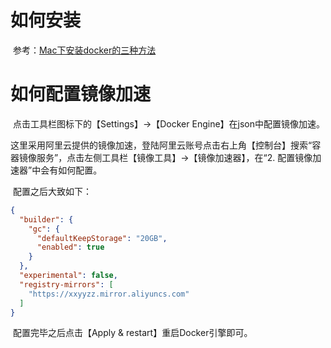 # 如何安装

​	参考：[Mac下安装docker的三种方法](https://zhuanlan.zhihu.com/p/91116621)

# 如何配置镜像加速

​	点击工具栏图标下的【Settings】->【Docker Engine】在json中配置镜像加速。

​	这里采用阿里云提供的镜像加速，登陆阿里云账号点击右上角【控制台】搜索“容器镜像服务”，点击左侧工具栏【镜像工具】->【镜像加速器】，在“2. 配置镜像加速器”中会有如何配置。

​	配置之后大致如下：

```json
{
  "builder": {
    "gc": {
      "defaultKeepStorage": "20GB",
      "enabled": true
    }
  },
  "experimental": false,
  "registry-mirrors": [
    "https://xxyyzz.mirror.aliyuncs.com"
  ]
}
```

​	配置完毕之后点击【Apply & restart】重启Docker引擎即可。
